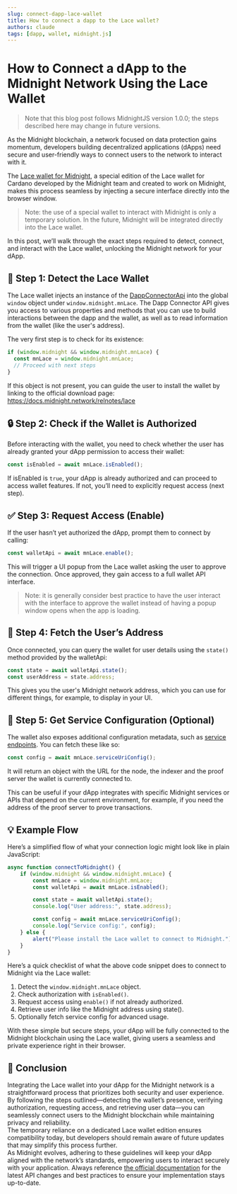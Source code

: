 ```yaml
---
slug: connect-dapp-lace-wallet
title: How to connect a dapp to the Lace wallet?
authors: claude
tags: [dapp, wallet, midnight.js]
---
```


# How to Connect a dApp to the Midnight Network Using the Lace Wallet

> Note that this blog post follows MidnightJS version 1.0.0; the steps described here may change in future versions.

As the Midnight blockchain, a network focused on data protection gains momentum, developers building decentralized applications (dApps) need secure and user-friendly ways to connect users to the network to interact with it.  

The [Lace wallet for Midnight](https://docs.midnight.network/relnotes/lace), a special edition of the Lace wallet for Cardano developed by the Midnight team and created to work on Midnight, makes this process seamless by injecting a secure interface directly into the browser window.  

> Note: the use of a special wallet to interact with Midnight is only a temporary solution. In the future, Midnight will be integrated directly into the Lace wallet.

In this post, we’ll walk through the exact steps required to detect, connect, and interact with the Lace wallet, unlocking the Midnight network for your dApp.

## 🧭 Step 1: Detect the Lace Wallet
The Lace wallet injects an instance of the [DappConnectorApi](https://docs.midnight.network/develop/reference/midnight-api/dapp-connector/) into the global `window` object under `window.midnight.mnLace`. The Dapp Connector API gives you access to various properties and methods that you can use to build interactions between the dapp and the wallet, as well as to read information from the wallet (like the user's address).  

The very first step is to check for its existence:
```ts
if (window.midnight && window.midnight.mnLace) {
  const mnLace = window.midnight.mnLace;
  // Proceed with next steps
}
```
If this object is not present, you can guide the user to install the wallet by linking to the official download page: https://docs.midnight.network/relnotes/lace

## 🔒 Step 2: Check if the Wallet is Authorized
Before interacting with the wallet, you need to check whether the user has already granted your dApp permission to access their wallet:
```ts
const isEnabled = await mnLace.isEnabled();
```
If isEnabled is `true`, your dApp is already authorized and can proceed to access wallet features. If not, you’ll need to explicitly request access (next step).

## ✅ Step 3: Request Access (Enable)
If the user hasn’t yet authorized the dApp, prompt them to connect by calling:
```ts
const walletApi = await mnLace.enable();
```
This will trigger a UI popup from the Lace wallet asking the user to approve the connection. Once approved, they gain access to a full wallet API interface.
> Note: it is generally consider best practice to have the user interact with the interface to approve the wallet instead of having a popup window opens when the app is loading.

## 🧾 Step 4: Fetch the User’s Address
Once connected, you can query the wallet for user details using the `state()` method provided by the walletApi:
```ts
const state = await walletApi.state();
const userAddress = state.address;
```

This gives you the user's Midnight network address, which you can use for different things, for example, to display in your UI.

## 🔧 Step 5: Get Service Configuration (Optional)
The wallet also exposes additional configuration metadata, such as [service endpoints](https://docs.midnight.network/develop/reference/midnight-api/dapp-connector/interfaces/ServiceUriConfig). You can fetch these like so:
```ts
const config = await mnLace.serviceUriConfig();
```
It will return an object with the URL for the node, the indexer and the proof server the wallet is currently connected to.

This can be useful if your dApp integrates with specific Midnight services or APIs that depend on the current environment, for example, if you need the address of the proof server to prove transactions.

## 💡 Example Flow
Here’s a simplified flow of what your connection logic might look like in plain JavaScript:
```ts
async function connectToMidnight() {
    if (window.midnight && window.midnight.mnLace) {
        const mnLace = window.midnight.mnLace;
        const walletApi = await mnLace.isEnabled();

        const state = await walletApi.state();
        console.log("User address:", state.address);

        const config = await mnLace.serviceUriConfig();
        console.log("Service config:", config);
    } else {
        alert("Please install the Lace wallet to connect to Midnight.");
    }
}
```

Here’s a quick checklist of what the above code snippet does to connect to Midnight via the Lace wallet:
1. Detect the `window.midnight.mnLace` object.
2. Check authorization with `isEnabled()`.
3. Request access using `enable()` if not already authorized.
4. Retrieve user info like the Midnight address using state().
5. Optionally fetch service config for advanced usage.

With these simple but secure steps, your dApp will be fully connected to the Midnight blockchain using the Lace wallet, giving users a seamless and private experience right in their browser.

## 🧠 Conclusion
Integrating the Lace wallet into your dApp for the Midnight network is a straightforward process that prioritizes both security and user experience.  
By following the steps outlined—detecting the wallet’s presence, verifying authorization, requesting access, and retrieving user data—you can seamlessly connect users to the Midnight blockchain while maintaining privacy and reliability.  
The temporary reliance on a dedicated Lace wallet edition ensures compatibility today, but developers should remain aware of future updates that may simplify this process further.  
As Midnight evolves, adhering to these guidelines will keep your dApp aligned with the network’s standards, empowering users to interact securely with your application. Always reference [the official documentation](https://docs.midnight.network/) for the latest API changes and best practices to ensure your implementation stays up-to-date.
